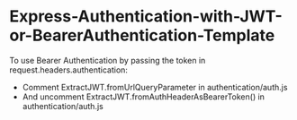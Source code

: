 # Express-Authentication-with-JWT-or-BearerAuthentication-Template

To use Bearer Authentication by passing the token in request.headers.authentication:
- Comment ExtractJWT.fromUrlQueryParameter in authentication/auth.js
- And uncomment ExtractJWT.fromAuthHeaderAsBearerToken() in authentication/auth.js
